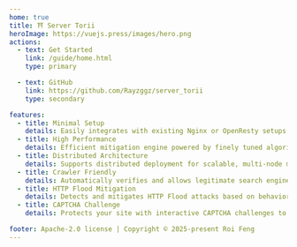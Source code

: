```yaml
---
home: true
title: ⛩️ Server Torii
heroImage: https://vuejs.press/images/hero.png
actions:
  - text: Get Started
    link: /guide/home.html
    type: primary

  - text: GitHub
    link: https://github.com/Rayzggz/server_torii
    type: secondary

features:
  - title: Minimal Setup
    details: Easily integrates with existing Nginx or OpenResty setups — no need for extra proxy services
  - title: High Performance
    details: Efficient mitigation engine powered by finely tuned algorithms to handle massive traffic surges
  - title: Distributed Architecture
    details: Supports distributed deployment for scalable, multi-node mitigation — ideal for high-volume environments
  - title: Crawler Friendly
    details: Automatically verifies and allows legitimate search engine bots to avoid blocking beneficial traffic
  - title: HTTP Flood Mitigation
    details: Detects and mitigates HTTP Flood attacks based on behavioral analysis
  - title: CAPTCHA Challenge
    details: Protects your site with interactive CAPTCHA challenges to block malicious traffic

footer: Apache-2.0 license | Copyright © 2025-present Roi Feng
---
```

